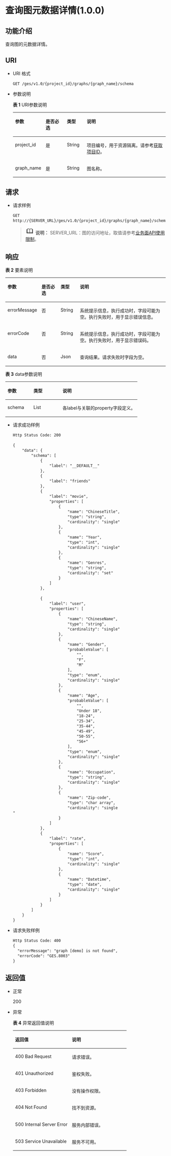 # 查询图元数据详情\(1.0.0\)<a name="ges_03_0027"></a>

## 功能介绍<a name="section5468324319349"></a>

查询图的元数据详情。

## URI<a name="section141914819349"></a>

-   URI 格式

    ```
    GET /ges/v1.0/{project_id}/graphs/{graph_name}/schema
    ```

-   参数说明

    **表 1**  URI参数说明

    <a name="table3400265519419"></a>
    <table><thead align="left"><tr id="row6311585219419"><th class="cellrowborder" valign="top" width="16.89%" id="mcps1.2.5.1.1"><p id="p4616492619434"><a name="p4616492619434"></a><a name="p4616492619434"></a>参数</p>
    </th>
    <th class="cellrowborder" valign="top" width="14.38%" id="mcps1.2.5.1.2"><p id="p4837154619434"><a name="p4837154619434"></a><a name="p4837154619434"></a>是否必选</p>
    </th>
    <th class="cellrowborder" valign="top" width="13.120000000000001%" id="mcps1.2.5.1.3"><p id="p2578118719434"><a name="p2578118719434"></a><a name="p2578118719434"></a>类型</p>
    </th>
    <th class="cellrowborder" valign="top" width="55.61000000000001%" id="mcps1.2.5.1.4"><p id="p790140819434"><a name="p790140819434"></a><a name="p790140819434"></a>说明</p>
    </th>
    </tr>
    </thead>
    <tbody><tr id="row3246683919419"><td class="cellrowborder" valign="top" width="16.89%" headers="mcps1.2.5.1.1 "><p id="p3309960819434"><a name="p3309960819434"></a><a name="p3309960819434"></a>project_id</p>
    </td>
    <td class="cellrowborder" valign="top" width="14.38%" headers="mcps1.2.5.1.2 "><p id="p6382259519434"><a name="p6382259519434"></a><a name="p6382259519434"></a>是</p>
    </td>
    <td class="cellrowborder" valign="top" width="13.120000000000001%" headers="mcps1.2.5.1.3 "><p id="p224768219434"><a name="p224768219434"></a><a name="p224768219434"></a>String</p>
    </td>
    <td class="cellrowborder" valign="top" width="55.61000000000001%" headers="mcps1.2.5.1.4 "><p id="p51708449194548"><a name="p51708449194548"></a><a name="p51708449194548"></a>项目编号，用于资源隔离。请参考<a href="获取项目ID.md">获取项目ID</a>。</p>
    </td>
    </tr>
    <tr id="row2916536719419"><td class="cellrowborder" valign="top" width="16.89%" headers="mcps1.2.5.1.1 "><p id="p4917070319434"><a name="p4917070319434"></a><a name="p4917070319434"></a>graph_name</p>
    </td>
    <td class="cellrowborder" valign="top" width="14.38%" headers="mcps1.2.5.1.2 "><p id="p2340400119434"><a name="p2340400119434"></a><a name="p2340400119434"></a>是</p>
    </td>
    <td class="cellrowborder" valign="top" width="13.120000000000001%" headers="mcps1.2.5.1.3 "><p id="p1667591519434"><a name="p1667591519434"></a><a name="p1667591519434"></a>String</p>
    </td>
    <td class="cellrowborder" valign="top" width="55.61000000000001%" headers="mcps1.2.5.1.4 "><p id="p857189419434"><a name="p857189419434"></a><a name="p857189419434"></a>图名称。</p>
    </td>
    </tr>
    </tbody>
    </table>


## 请求<a name="section3206722619349"></a>

-   请求样例

    ```
    GET http://{SERVER_URL}/ges/v1.0/{project_id}/graphs/{graph_name}/schema
    ```

    >![](public_sys-resources/icon-note.gif) **说明：** 
    >SERVER\_URL：图的访问地址，取值请参考[业务面API使用限制](业务面API使用限制.md)。


## 响应<a name="section6106733419349"></a>

**表 2**  要素说明

<a name="table367617101953"></a>
<table><thead align="left"><tr id="row636337971953"><th class="cellrowborder" valign="top" width="17.868213178682133%" id="mcps1.2.5.1.1"><p id="p121113119514"><a name="p121113119514"></a><a name="p121113119514"></a>参数</p>
</th>
<th class="cellrowborder" valign="top" width="12.288771122887711%" id="mcps1.2.5.1.2"><p id="p3099277219514"><a name="p3099277219514"></a><a name="p3099277219514"></a>是否必选</p>
</th>
<th class="cellrowborder" valign="top" width="12.158784121587841%" id="mcps1.2.5.1.3"><p id="p2738660219514"><a name="p2738660219514"></a><a name="p2738660219514"></a>类型</p>
</th>
<th class="cellrowborder" valign="top" width="57.684231576842315%" id="mcps1.2.5.1.4"><p id="p372226019514"><a name="p372226019514"></a><a name="p372226019514"></a>说明</p>
</th>
</tr>
</thead>
<tbody><tr id="row90429041953"><td class="cellrowborder" valign="top" width="17.868213178682133%" headers="mcps1.2.5.1.1 "><p id="p6123208619514"><a name="p6123208619514"></a><a name="p6123208619514"></a>errorMessage</p>
</td>
<td class="cellrowborder" valign="top" width="12.288771122887711%" headers="mcps1.2.5.1.2 "><p id="p6085190119514"><a name="p6085190119514"></a><a name="p6085190119514"></a>否</p>
</td>
<td class="cellrowborder" valign="top" width="12.158784121587841%" headers="mcps1.2.5.1.3 "><p id="p3005696919514"><a name="p3005696919514"></a><a name="p3005696919514"></a>String</p>
</td>
<td class="cellrowborder" valign="top" width="57.684231576842315%" headers="mcps1.2.5.1.4 "><p id="p1869545819514"><a name="p1869545819514"></a><a name="p1869545819514"></a>系统提示信息，执行成功时，字段可能为空。执行失败时，用于显示错误信息。</p>
</td>
</tr>
<tr id="row188578841953"><td class="cellrowborder" valign="top" width="17.868213178682133%" headers="mcps1.2.5.1.1 "><p id="p588990119514"><a name="p588990119514"></a><a name="p588990119514"></a>errorCode</p>
</td>
<td class="cellrowborder" valign="top" width="12.288771122887711%" headers="mcps1.2.5.1.2 "><p id="p731997219514"><a name="p731997219514"></a><a name="p731997219514"></a>否</p>
</td>
<td class="cellrowborder" valign="top" width="12.158784121587841%" headers="mcps1.2.5.1.3 "><p id="p5604685119514"><a name="p5604685119514"></a><a name="p5604685119514"></a>String</p>
</td>
<td class="cellrowborder" valign="top" width="57.684231576842315%" headers="mcps1.2.5.1.4 "><p id="p4350110719514"><a name="p4350110719514"></a><a name="p4350110719514"></a>系统提示信息，执行成功时，字段可能为空。执行失败时，用于显示错误码。</p>
</td>
</tr>
<tr id="row152740991953"><td class="cellrowborder" valign="top" width="17.868213178682133%" headers="mcps1.2.5.1.1 "><p id="p3692370919514"><a name="p3692370919514"></a><a name="p3692370919514"></a>data</p>
</td>
<td class="cellrowborder" valign="top" width="12.288771122887711%" headers="mcps1.2.5.1.2 "><p id="p3803041319514"><a name="p3803041319514"></a><a name="p3803041319514"></a>否</p>
</td>
<td class="cellrowborder" valign="top" width="12.158784121587841%" headers="mcps1.2.5.1.3 "><p id="p6056458519514"><a name="p6056458519514"></a><a name="p6056458519514"></a>Json</p>
</td>
<td class="cellrowborder" valign="top" width="57.684231576842315%" headers="mcps1.2.5.1.4 "><p id="p678437819514"><a name="p678437819514"></a><a name="p678437819514"></a>查询结果。请求失败时字段为空。</p>
</td>
</tr>
</tbody>
</table>

**表 3**  data参数说明

<a name="table4080761419526"></a>
<table><thead align="left"><tr id="row5618908619526"><th class="cellrowborder" valign="top" width="19.61%" id="mcps1.2.4.1.1"><p id="p5884402119543"><a name="p5884402119543"></a><a name="p5884402119543"></a>参数</p>
</th>
<th class="cellrowborder" valign="top" width="22.06%" id="mcps1.2.4.1.2"><p id="p163642119543"><a name="p163642119543"></a><a name="p163642119543"></a>类型</p>
</th>
<th class="cellrowborder" valign="top" width="58.330000000000005%" id="mcps1.2.4.1.3"><p id="p6544129419543"><a name="p6544129419543"></a><a name="p6544129419543"></a>说明</p>
</th>
</tr>
</thead>
<tbody><tr id="row4759875219526"><td class="cellrowborder" valign="top" width="19.61%" headers="mcps1.2.4.1.1 "><p id="p6492765619543"><a name="p6492765619543"></a><a name="p6492765619543"></a>schema</p>
</td>
<td class="cellrowborder" valign="top" width="22.06%" headers="mcps1.2.4.1.2 "><p id="p2464877819543"><a name="p2464877819543"></a><a name="p2464877819543"></a>List</p>
</td>
<td class="cellrowborder" valign="top" width="58.330000000000005%" headers="mcps1.2.4.1.3 "><p id="p5039398819543"><a name="p5039398819543"></a><a name="p5039398819543"></a>各label与关联的property字段定义。</p>
</td>
</tr>
</tbody>
</table>

-   请求成功样例

    ```
    Http Status Code: 200
    
    {
        "data": {
            "schema": [
                {
                    "label": "__DEFAULT__"
                },
                {
                    "label": "friends"
                },
                {
                    "label": "movie",
                    "properties": [
                        {
                            "name": "ChineseTitle",
                            "type": "string",
                            "cardinality": "single"
                        },
                        {
                            "name": "Year",
                            "type": "int",
                            "cardinality": "single"
                        },
                        {
                            "name": "Genres",
                            "type": "string",
                            "cardinality": "set"
                        }
                    ]
                },
    
                {
                    "label": "user",
                    "properties": [
                        {
                            "name": "ChineseName",
                            "type": "string",
                            "cardinality": "single"
                        },
                        {
                            "name": "Gender",
                            "probableValue": [
                                "",
                                "F",
                                "M"
                            ],
                            "type": "enum",
                            "cardinality": "single"
                        },
                        {
                            "name": "Age",
                            "probableValue": [
                                "",
                                "Under 18",
                                "18-24",
                                "25-34",
                                "35-44",
                                "45-49",
                                "50-55",
                                "56+"
                            ],
                            "type": "enum",
                            "cardinality": "single"
                        },
                        {
                            "name": "Occupation",
                            "type": "string",
                            "cardinality": "single"
                        },
                        {
                            "name": "Zip-code",
                            "type": "char array",
                            "cardinality": "single
    "
                        }
                    ]
                },
                {
                    "label": "rate",
                    "properties": [
                        {
                            "name": "Score",
                            "type": "int",
                            "cardinality": "single"
                        },
                        {
                            "name": "Datetime",
                            "type": "date",
                            "cardinality": "single"
                        }
                    ]
                }
            ]
        }
    }
    ```

-   请求失败样例

    ```
    Http Status Code: 400
    {
      "errorMessage": "graph [demo] is not found",
      "errorCode": "GES.8003"
    }
    ```


## 返回值<a name="section5948588119349"></a>

-   正常

    200

-   异常

    **表 4**  异常返回值说明

    <a name="table2984752518246"></a>
    <table><thead align="left"><tr id="row1211940418246"><th class="cellrowborder" valign="top" width="50%" id="mcps1.2.3.1.1"><p id="p3980654218254"><a name="p3980654218254"></a><a name="p3980654218254"></a>返回值</p>
    </th>
    <th class="cellrowborder" valign="top" width="50%" id="mcps1.2.3.1.2"><p id="p310447318254"><a name="p310447318254"></a><a name="p310447318254"></a>说明</p>
    </th>
    </tr>
    </thead>
    <tbody><tr id="row4240912018246"><td class="cellrowborder" valign="top" width="50%" headers="mcps1.2.3.1.1 "><p id="p3446280418254"><a name="p3446280418254"></a><a name="p3446280418254"></a>400 Bad Request</p>
    </td>
    <td class="cellrowborder" valign="top" width="50%" headers="mcps1.2.3.1.2 "><p id="p4002370018254"><a name="p4002370018254"></a><a name="p4002370018254"></a>请求错误。</p>
    </td>
    </tr>
    <tr id="row4888805618246"><td class="cellrowborder" valign="top" width="50%" headers="mcps1.2.3.1.1 "><p id="p5203043918254"><a name="p5203043918254"></a><a name="p5203043918254"></a>401 Unauthorized</p>
    </td>
    <td class="cellrowborder" valign="top" width="50%" headers="mcps1.2.3.1.2 "><p id="p5371601718254"><a name="p5371601718254"></a><a name="p5371601718254"></a>鉴权失败。</p>
    </td>
    </tr>
    <tr id="row3592872518246"><td class="cellrowborder" valign="top" width="50%" headers="mcps1.2.3.1.1 "><p id="p3450921718254"><a name="p3450921718254"></a><a name="p3450921718254"></a>403 Forbidden</p>
    </td>
    <td class="cellrowborder" valign="top" width="50%" headers="mcps1.2.3.1.2 "><p id="p4378321618254"><a name="p4378321618254"></a><a name="p4378321618254"></a>没有操作权限。</p>
    </td>
    </tr>
    <tr id="row4281759818246"><td class="cellrowborder" valign="top" width="50%" headers="mcps1.2.3.1.1 "><p id="p4125438418254"><a name="p4125438418254"></a><a name="p4125438418254"></a>404 Not Found</p>
    </td>
    <td class="cellrowborder" valign="top" width="50%" headers="mcps1.2.3.1.2 "><p id="p5327079718254"><a name="p5327079718254"></a><a name="p5327079718254"></a>找不到资源。</p>
    </td>
    </tr>
    <tr id="row994303918246"><td class="cellrowborder" valign="top" width="50%" headers="mcps1.2.3.1.1 "><p id="p4548781618254"><a name="p4548781618254"></a><a name="p4548781618254"></a>500 Internal Server Error</p>
    </td>
    <td class="cellrowborder" valign="top" width="50%" headers="mcps1.2.3.1.2 "><p id="p6063444518254"><a name="p6063444518254"></a><a name="p6063444518254"></a>服务内部错误。</p>
    </td>
    </tr>
    <tr id="row5822219018246"><td class="cellrowborder" valign="top" width="50%" headers="mcps1.2.3.1.1 "><p id="p4487805318254"><a name="p4487805318254"></a><a name="p4487805318254"></a>503 Service Unavailable</p>
    </td>
    <td class="cellrowborder" valign="top" width="50%" headers="mcps1.2.3.1.2 "><p id="p1124370918254"><a name="p1124370918254"></a><a name="p1124370918254"></a>服务不可用。</p>
    </td>
    </tr>
    </tbody>
    </table>


